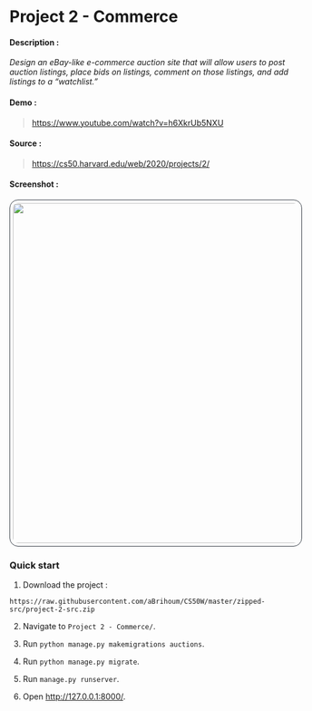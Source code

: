 # Project 2 - Commerce

#### Description :

*Design an eBay-like e-commerce auction site that will allow users to post auction listings, place bids on listings, comment on those listings, and add listings to a “watchlist.”*

#### Demo :

> https://www.youtube.com/watch?v=h6XkrUb5NXU

#### Source :

> https://cs50.harvard.edu/web/2020/projects/2/

#### Screenshot :

<div align="center">
<a href="https://youtu.be/h6XkrUb5NXU" target="_blank" rel="noopener noreferrer">
<img width="600" src="https://i.imgur.com/TxIjVJc.png" style="border:1.5px solid #343b44;padding:5px;border-radius:15px">
</a></div>

### Quick start

1. Download the project :

```
https://raw.githubusercontent.com/aBrihoum/CS50W/master/zipped-src/project-2-src.zip
```

2. Navigate to `Project 2 - Commerce/`.

3. Run `python manage.py makemigrations auctions`.

4. Run `python manage.py migrate`.

5. Run `manage.py runserver`.

6. Open http://127.0.0.1:8000/.
